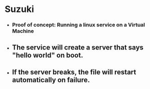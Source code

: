 # Suzuki
- ### Proof of concept: Running a linux service on a Virtual Machine
- ## The service will create a server that says "hello world" on boot.
- ## If the server breaks, the file will restart automatically on failure.
